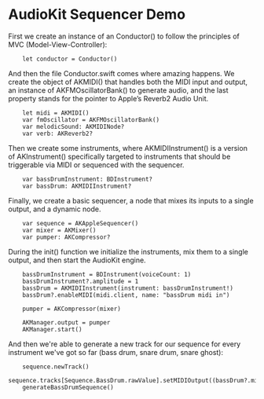 # AudioKit Sequencer Demo

First we create an instance of an Conductor() to follow the principles of MVC (Model-View-Controller):

```
    let conductor = Conductor()
```

And then the file Conductor.swift comes where amazing happens. We create the object of AKMIDI() that handles both the MIDI input and output, an instance of AKFMOscillatorBank() to generate audio, and the last property stands for the pointer to Apple’s Reverb2 Audio Unit.

```
    let midi = AKMIDI()
    var fmOscillator = AKFMOscillatorBank()
    var melodicSound: AKMIDINode?
    var verb: AKReverb2?
```

Then we create some instruments, where AKMIDIInstrument() is a version of AKInstrument() specifically targeted to instruments that should be triggerable via MIDI or sequenced with the sequencer.

```
    var bassDrumInstrument: BDInstrument?
    var bassDrum: AKMIDIInstrument?
```

Finally, we create a basic sequencer, a node that mixes its inputs to a single output, and a dynamic node.

```
    var sequence = AKAppleSequencer()
    var mixer = AKMixer()
    var pumper: AKCompressor?
```

During the init() function we initialize the instruments, mix them to a single output, and then start the AudioKit engine.

```
    bassDrumInstrument = BDInstrument(voiceCount: 1)
    bassDrumInstrument?.amplitude = 1
    bassDrum = AKMIDIInstrument(instrument: bassDrumInstrument!)
    bassDrum?.enableMIDI(midi.client, name: "bassDrum midi in")

    pumper = AKCompressor(mixer)

    AKManager.output = pumper
    AKManager.start()
```

And then we're able to generate a new track for our sequence for every instrument we've got so far (bass drum, snare drum, snare ghost):

```
    sequence.newTrack()
    sequence.tracks[Sequence.BassDrum.rawValue].setMIDIOutput((bassDrum?.midiIn)!)
    generateBassDrumSequence()
```
